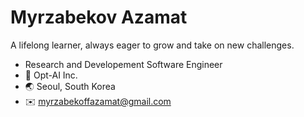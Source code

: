 # Myrzabekov Azamat

A lifelong learner, always eager to grow and take on new challenges.

- Research and Developement Software Engineer
- 🏢 Opt-AI Inc.
- 🌏 Seoul, South Korea
- ✉️ myrzabekoffazamat@gmail.com


<!--
## Career Timeline

| Year          | Role & Project                                                                                      |
|---------------|-----------------------------------------------------------------------------------------------------|
|               |                                                                                                     |

## Personal Projects

## Skills

## Education
- **BSc, Computer Science and Engineering**: Ulsan National Institute of Science and technology | Ulsan, South Korea (2019-2023)
-->
